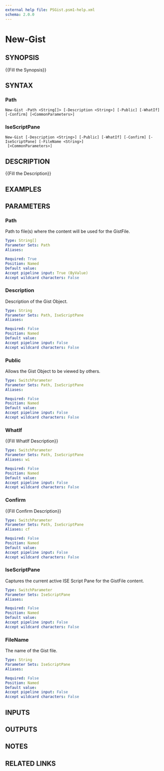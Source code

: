 ```yaml
---
external help file: PSGist.psm1-help.xml
schema: 2.0.0
---
```


# New-Gist
## SYNOPSIS
{{Fill the Synopsis}}

## SYNTAX

### Path
```
New-Gist -Path <String[]> [-Description <String>] [-Public] [-WhatIf] [-Confirm] [<CommonParameters>]
```

### IseScriptPane
```
New-Gist [-Description <String>] [-Public] [-WhatIf] [-Confirm] [-IseScriptPane] [-FileName <String>]
 [<CommonParameters>]
```

## DESCRIPTION
{{Fill the Description}}

## EXAMPLES

## PARAMETERS

### Path
Path to file\(s\) where the content will be used for the GistFile.

```yaml
Type: String[]
Parameter Sets: Path
Aliases: 

Required: True
Position: Named
Default value: 
Accept pipeline input: True (ByValue)
Accept wildcard characters: False
```

### Description
Description of the Gist Object.

```yaml
Type: String
Parameter Sets: Path, IseScriptPane
Aliases: 

Required: False
Position: Named
Default value: 
Accept pipeline input: False
Accept wildcard characters: False
```

### Public
Allows the Gist Object to be viewed by others.

```yaml
Type: SwitchParameter
Parameter Sets: Path, IseScriptPane
Aliases: 

Required: False
Position: Named
Default value: 
Accept pipeline input: False
Accept wildcard characters: False
```

### WhatIf
{{Fill WhatIf Description}}

```yaml
Type: SwitchParameter
Parameter Sets: Path, IseScriptPane
Aliases: wi

Required: False
Position: Named
Default value: 
Accept pipeline input: False
Accept wildcard characters: False
```

### Confirm
{{Fill Confirm Description}}

```yaml
Type: SwitchParameter
Parameter Sets: Path, IseScriptPane
Aliases: cf

Required: False
Position: Named
Default value: 
Accept pipeline input: False
Accept wildcard characters: False
```

### IseScriptPane
Captures the current active ISE Script Pane for the GistFile content.

```yaml
Type: SwitchParameter
Parameter Sets: IseScriptPane
Aliases: 

Required: False
Position: Named
Default value: 
Accept pipeline input: False
Accept wildcard characters: False
```

### FileName
The name of the Gist file.

```yaml
Type: String
Parameter Sets: IseScriptPane
Aliases: 

Required: False
Position: Named
Default value: 
Accept pipeline input: False
Accept wildcard characters: False
```

## INPUTS

## OUTPUTS

## NOTES

## RELATED LINKS


